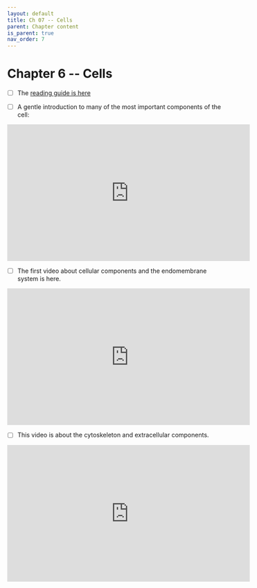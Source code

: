 ```yaml
---
layout: default
title: Ch 07 -- Cells
parent: Chapter content
is_parent: true
nav_order: 7
---
```


# Chapter 6 -- Cells

- [ ] The [reading guide is here](ch06_rg.html)

- [ ] A gentle introduction to many of the most important components of the cell:
<iframe width="560" height="315" src="https://www.youtube.com/embed/6ebDTpHOljU" frameborder="0" allow="accelerometer; autoplay; clipboard-write; encrypted-media; gyroscope; picture-in-picture" allowfullscreen></iframe>

- [ ] The first video about cellular components and the endomembrane system is here.
<iframe width="560" height="315" src="https://www.youtube.com/embed/1q6-nbRo5ok" frameborder="0" allow="accelerometer; autoplay; clipboard-write; encrypted-media; gyroscope; picture-in-picture" allowfullscreen></iframe>

- [ ] This video is about the cytoskeleton and extracellular components.
<iframe width="560" height="315" src="https://www.youtube.com/embed/VZEfK_YuTkU" frameborder="0" allow="accelerometer; autoplay; clipboard-write; encrypted-media; gyroscope; picture-in-picture" allowfullscreen></iframe>
